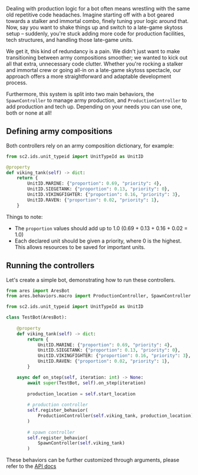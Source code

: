 
Dealing with production logic for a bot often means wrestling with the same old repetitive code headaches. 
Imagine starting off with a bot geared towards a stalker and immortal combo, finely tuning your logic around
that. Now, say you want to shake things up and switch to a late-game skytoss setup – suddenly, you're 
stuck adding more code for production facilities, tech structures, and handling those late-game units.

We get it, this kind of redundancy is a pain. We didn't just 
want to make transitioning between army compositions smoother; we wanted to kick out all that extra, 
unnecessary code clutter. Whether you're rocking a stalker and immortal crew or going all-in on a late-game 
skytoss spectacle, our approach offers a more straightforward and adaptable development process.

Furthermore, this system is split into two main behaviors, the `SpawnController` to manage army production,
and `ProductionController` to add production and tech up. Depending on your needs you can use one, both or
none at all!

## Defining army compositions
Both controllers rely on an army composition dictionary, for example:
```python
from sc2.ids.unit_typeid import UnitTypeId as UnitID

@property
def viking_tank(self) -> dict:
    return {
        UnitID.MARINE: {"proportion": 0.69, "priority": 4},
        UnitID.SIEGETANK: {"proportion": 0.13, "priority": 0},
        UnitID.VIKINGFIGHTER: {"proportion": 0.16, "priority": 3},
        UnitID.RAVEN: {"proportion": 0.02, "priority": 1},
    }

```
Things to note:

 - The `proportion` values should add up to 1.0 (0.69 + 0.13 + 0.16 + 0.02 = 1.0)
 - Each declared unit should be given a priority, where 0 is the highest. This allows resources
to be saved for important units.

## Running the controllers
Let's create a simple bot, demonstrating how to run these controllers.
```python
from ares import AresBot
from ares.behaviors.macro import ProductionController, SpawnController

from sc2.ids.unit_typeid import UnitTypeId as UnitID

class TestBot(AresBot):
    
    @property
    def viking_tank(self) -> dict:
        return {
            UnitID.MARINE: {"proportion": 0.69, "priority": 4},
            UnitID.SIEGETANK: {"proportion": 0.13, "priority": 0},
            UnitID.VIKINGFIGHTER: {"proportion": 0.16, "priority": 3},
            UnitID.RAVEN: {"proportion": 0.02, "priority": 1},
        }

    async def on_step(self, iteration: int) -> None:
        await super(TestBot, self).on_step(iteration)
        
        production_location = self.start_location
        
        # production controller
        self.register_behavior(
            ProductionController(self.viking_tank, production_location)
        )
        
        # spawn controller
        self.register_behavior(
            SpawnController(self.viking_tank)
        )
```

These behaviors can be further customized through arguments, 
please refer to the [API docs](../api_reference/behaviors/macro_behaviors.html)


